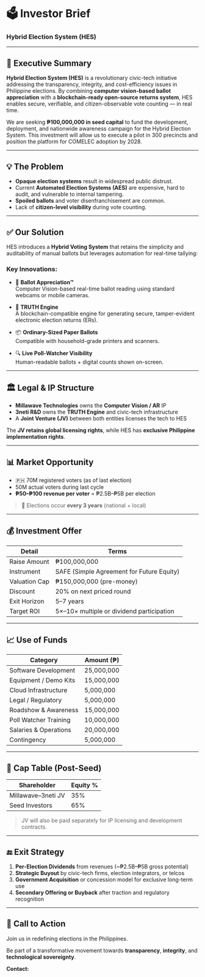 # 🗳️ Investor Brief
### Hybrid Election System (HES)

---

## 📌 Executive Summary

**Hybrid Election System (HES)** is a revolutionary civic-tech initiative addressing the transparency, integrity, and cost-efficiency issues in Philippine elections. By combining **computer vision-based ballot appreciation** with a **blockchain-ready open-source returns system**, HES enables secure, verifiable, and citizen-observable vote counting — in real time.

We are seeking **₱100,000,000 in seed capital** to fund the development, deployment, and nationwide awareness campaign for the Hybrid Election System. This investment will allow us to execute a pilot in 300 precincts and position the platform for COMELEC adoption by 2028.

---

## 💡 The Problem

- **Opaque election systems** result in widespread public distrust.
- Current **Automated Election Systems (AES)** are expensive, hard to audit, and vulnerable to internal tampering.
- **Spoiled ballots** and voter disenfranchisement are common.
- Lack of **citizen-level visibility** during vote counting.

---

## ✅ Our Solution

HES introduces a **Hybrid Voting System** that retains the simplicity and auditability of manual ballots but leverages automation for real-time tallying:

### Key Innovations:
- 🎯 **Ballot Appreciation™**  
  Computer Vision-based real-time ballot reading using standard webcams or mobile cameras.

- 🧠 **TRUTH Engine**  
  A blockchain-compatible engine for generating secure, tamper-evident electronic election returns (ERs).

- 📦 **Ordinary-Sized Paper Ballots**  
  Compatible with household-grade printers and scanners.

- 🔍 **Live Poll-Watcher Visibility**  
  Human-readable ballots + digital counts shown on-screen.

---

## 🏛️ Legal & IP Structure

- **Millawave Technologies** owns the **Computer Vision / AR** IP
- **3neti R&D** owns the **TRUTH Engine** and civic-tech infrastructure
- A **Joint Venture (JV)** between both entities licenses the tech to HES

The **JV retains global licensing rights**, while HES has **exclusive Philippine implementation rights**.

---

## 📊 Market Opportunity

- 🇵🇭 70M registered voters (as of last election)
- 50M actual voters during last cycle
- **₱50–₱100 revenue per voter** = ₱2.5B–₱5B per election

> 📆 Elections occur **every 3 years** (national + local)

---

## 💰 Investment Offer

| Detail                | Terms |
|----------------------|-------|
| Raise Amount          | ₱100,000,000 |
| Instrument            | SAFE (Simple Agreement for Future Equity) |
| Valuation Cap         | ₱150,000,000 (pre-money) |
| Discount              | 20% on next priced round |
| Exit Horizon          | 5–7 years |
| Target ROI            | 5×–10× multiple or dividend participation |

---

## 📈 Use of Funds

| Category                 | Amount (₱) |
|--------------------------|------------|
| Software Development     | 25,000,000 |
| Equipment / Demo Kits    | 15,000,000 |
| Cloud Infrastructure     | 5,000,000  |
| Legal / Regulatory       | 5,000,000  |
| Roadshow & Awareness     | 15,000,000 |
| Poll Watcher Training    | 10,000,000 |
| Salaries & Operations    | 20,000,000 |
| Contingency              | 5,000,000  |

---

## 🧮 Cap Table (Post-Seed)

| Shareholder           | Equity % |
|-----------------------|----------|
| Millawave–3neti JV    | 35%      |
| Seed Investors        | 65%      |

> JV will also be paid separately for IP licensing and development contracts.

---

## 🔚 Exit Strategy

1. **Per-Election Dividends** from revenues (~₱2.5B–₱5B gross potential)
2. **Strategic Buyout** by civic-tech firms, election integrators, or telcos
3. **Government Acquisition** or concession model for exclusive long-term use
4. **Secondary Offering or Buyback** after traction and regulatory recognition

---

## 📌 Call to Action

Join us in redefining elections in the Philippines.

Be part of a transformative movement towards **transparency**, **integrity**, and **technological sovereignty**.

**Contact:**

